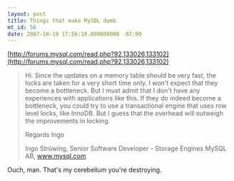 ```yaml
---
layout: post
title: Things that make MySQL dumb
mt_id: 56
date: 2007-10-19 17:56:18.000000000 -07:00
---
```

[http://forums.mysql.com/read.php?92,133026,133102](http://forums.mysql.com/read.php?92,133026,133102)

> Hi.
> Since the updates on a memory table should be very fast, the locks are taken for a very short time only. I won't expect that they become a bottleneck. But I must admit that I don't have any experiences with applications like this.
> If they do indeed become a bottleneck, you could try to use a transactional engine that uses row level locks, like InnoDB. But I guess that the overhead will outweigh the improvements in locking.
> 
> Regards
> Ingo
> 
> Ingo Strüwing, Senior Software Developer - Storage Engines
> MySQL AB, www.mysql.com

Ouch, man. That's my cerebellum you're destroying.

